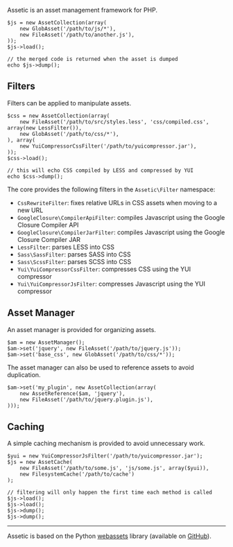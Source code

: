 Assetic is an asset management framework for PHP.

    $js = new AssetCollection(array(
        new GlobAsset('/path/to/js/*'),
        new FileAsset('/path/to/another.js'),
    ));
    $js->load();

    // the merged code is returned when the asset is dumped
    echo $js->dump();

Filters
-------

Filters can be applied to manipulate assets.

    $css = new AssetCollection(array(
        new FileAsset('/path/to/src/styles.less', 'css/compiled.css', array(new LessFilter()),
        new GlobAsset('/path/to/css/*'),
    ), array(
        new YuiCompressorCssFilter('/path/to/yuicompressor.jar'),
    ));
    $css->load();

    // this will echo CSS compiled by LESS and compressed by YUI
    echo $css->dump();

The core provides the following filters in the `Assetic\Filter` namespace:

 * `CssRewriteFilter`: fixes relative URLs in CSS assets when moving to a new URL
 * `GoogleClosure\CompilerApiFilter`: compiles Javascript using the Google Closure Compiler API
 * `GoogleClosure\CompilerJarFilter`: compiles Javascript using the Google Closure Compiler JAR
 * `LessFilter`: parses LESS into CSS
 * `Sass\SassFilter`: parses SASS into CSS
 * `Sass\ScssFilter`: parses SCSS into CSS
 * `Yui\YuiCompressorCssFilter`: compresses CSS using the YUI compressor
 * `Yui\YuiCompressorJsFilter`: compresses Javascript using the YUI compressor

Asset Manager
-------------

An asset manager is provided for organizing assets.

    $am = new AssetManager();
    $am->set('jquery', new FileAsset('/path/to/jquery.js'));
    $am->set('base_css', new GlobAsset('/path/to/css/*'));

The asset manager can also be used to reference assets to avoid duplication.

    $am->set('my_plugin', new AssetCollection(array(
        new AssetReference($am, 'jquery'),
        new FileAsset('/path/to/jquery.plugin.js'),
    )));

Caching
-------

A simple caching mechanism is provided to avoid unnecessary work.

    $yui = new YuiCompressorJsFilter('/path/to/yuicompressor.jar');
    $js = new AssetCache(
        new FileAsset('/path/to/some.js', 'js/some.js', array($yui)),
        new FilesystemCache('/path/to/cache')
    );

    // filtering will only happen the first time each method is called
    $js->load();
    $js->load();
    $js->dump();
    $js->dump();

---

Assetic is based on the Python [webassets][1] library (available on
[GitHub][2]).

[1]: http://elsdoerfer.name/docs/webassets
[2]: https://github.com/miracle2k/webassets
